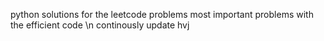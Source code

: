 python solutions for the leetcode problems
most important problems
with the efficient code
\n continously update
hvj





